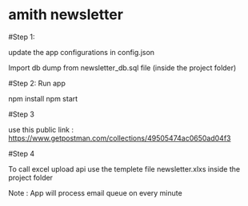 # amith newsletter


#Step 1:
 
update the app configurations in config.json

Import db dump from newsletter_db.sql file (inside the project folder)

#Step 2: Run app

npm install
npm start


#Step 3 

use this public link : https://www.getpostman.com/collections/49505474ac0650ad04f3


#Step 4 

To call excel upload api use the templete file newsletter.xlxs inside the project folder


Note : App will process email queue on every minute